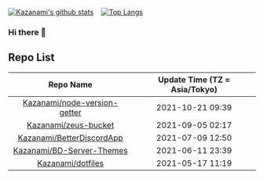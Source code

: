 
<!--<div class="profile_image" align="center">-->
  <!---->
  <!-- trigger -->
  <!--<p> Kazanami </p>-->
<!--</div>-->
<!--![](https://raw.githubusercontent.com/Kazanami/avatar-getter-node/master/Kazanami.png)&emsp;&emsp;&emsp;-->
[![Kazanami's github stats](https://github-readme-stats.vercel.app/api?username=Kazanami&theme=onedark&show_icons=true)](https://github.com/anuraghazra/github-readme-stats)&nbsp;&nbsp;&nbsp;
[![Top Langs](https://github-readme-stats.vercel.app/api/top-langs/?username=Kazanami&theme=onedark&show_icons=true)](https://github.com/anuraghazra/github-readme-stats)

### Hi there 👋

## Repo List
| Repo Name | Update Time (TZ = Asia/Tokyo) |
|:---------:|:-----------:|
|[Kazanami/node-version-getter](https://github.com/Kazanami/node-version-getter.git)|2021-10-21 09:39|
|[Kazanami/zeus-bucket](https://github.com/Kazanami/zeus-bucket.git)|2021-09-05 02:17|
|[Kazanami/BetterDiscordApp](https://github.com/Kazanami/BetterDiscordApp.git)|2021-07-09 12:50|
|[Kazanami/BD-Server-Themes](https://github.com/Kazanami/BD-Server-Themes.git)|2021-06-11 23:39|
|[Kazanami/dotfiles](https://github.com/Kazanami/dotfiles.git)|2021-05-17 11:19|
<!--
**Kazanami/Kazanami** is a ✨ _special_ ✨ repository because its `README.md` (this file) appears on your GitHub profile.

Here are some ideas to get you started:

- 🔭 I’m currently working on ...
- 🌱 I’m currently learning ...
- 👯 I’m looking to collaborate on ...
- 🤔 I’m looking for help with ...
- 💬 Ask me about ...
- 📫 How to reach me: ...
- 😄 Pronouns: ...
- ⚡ Fun fact: ...
-->

